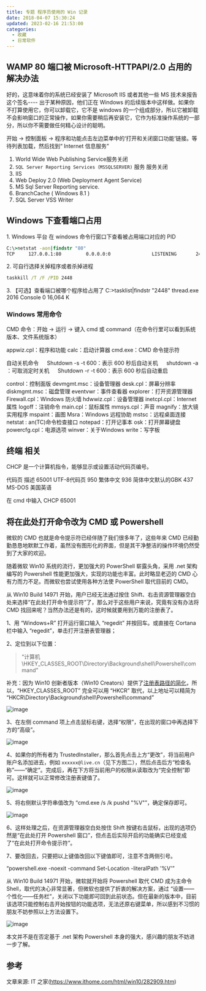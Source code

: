 ```yaml
---
title: 专题 程序员使用的 Win 记录
date: 2018-04-07 15:30:24
updated: 2023-02-16 21:53:00
categories:
  - 收藏
  - 日常软件
---
```


## WAMP 80 端口被 Microsoft-HTTPAPI/2.0 占用的解决办法

好的，这意味着你的系统已经安装了 Microsoft IIS 或者其他一些 MS 技术来报告这个签名---- 出于某种原因，他们正在 Windows 的后续版本中这样做。如果你不打算使用它，你可以卸载它，它不是 windows 的一个组成部分，所以它被卸载不会影响窗口的正常操作，如果你需要稍后再安装它，它作为标准操作系统的一部分，所以你不需要做任何精心设计的聪明。

开始 -> 控制面板 -> 程序和功能点击左边菜单中的‘打开和关闭窗口功能’链接。等待列表加载，然后找到“ Internet 信息服务”

1. World Wide Web Publishing Service服务关闭
2. `SQL Server Reporting Services（MSSQLSERVER)` 服务 服务关闭
3. IIS
4. Web Deploy 2.0 (Web Deployment Agent Service)
5. MS Sql Server Reporting service.
6. BranchCache ( Windows 8.1 )
7. SQL Server VSS Writer

## Windows 下查看端口占用

1\. Windows 平台
在 windows 命令行窗口下查看被占用端口对应的 PID

```bat
C:\>netstat -aon|findstr "80"
TCP     127.0.0.1:80         0.0.0.0:0               LISTENING       2448
```

2\. 可自行选择关掉程序或者杀掉进程

```bat
taskkill /T /F /PID 2448
```

3\. 【可选】查看端口被哪个程序给占用了
C:\>tasklist|findstr "2448"
thread.exe                    2016 Console                 0     16,064 K

### Windows 常用命令

CMD 命令：开始 -> 运行 -> 键入 cmd 或 command（在命令行里可以看到系统版本、文件系统版本）

appwiz.cpl：程序和功能
calc：启动计算器
cmd.exe：CMD 命令提示符

自动关机命令
　 Shutdown -s -t 600：表示 600 秒后自动关机
　 shutdown -a ：可取消定时关机
　 Shutdown -r -t 600：表示 600 秒后自动重启

control：控制面版
devmgmt.msc：设备管理器
desk.cpl：屏幕分辨率
diskmgmt.msc：磁盘管理
eventvwr：事件查看器
explorer：打开资源管理器
Firewall.cpl：Windows 防火墙
hdwwiz.cpl：设备管理器
inetcpl.cpl：Internet 属性
logoff：注销命令
main.cpl：鼠标属性
mmsys.cpl：声音
magnify：放大镜实用程序
mspaint：画图
Msra：Windows 远程协助
mstsc：远程桌面连接
netstat : an(TC)命令检查接口
notepad：打开记事本
osk：打开屏幕键盘
powercfg.cpl：电源选项
winver：关于Windows
write：写字板

## 终端 相关

CHCP 是一个计算机指令，能够显示或设置活动代码页编号。

代码页  描述
65001 UTF-8代码页
950 繁体中文
936 简体中文默认的GBK
437 MS-DOS 美国英语

在 cmd 中输入 CHCP 65001

## 将在此处打开命令改为 CMD 或 Powershell

微软的 CMD 也就是命令提示符已经伴随了我们很多年了，这些年来 CMD 已经勤勤恳恳地默默工作着，虽然没有图形化的界面，但是其干净整洁的操作环境仍然受到了大家的欢迎。

随着微软 Win10 系统的流行，更加强大的 PowerShell 崭露头角，采用 .net 架构编写的 Powershell 性能更加强大，实现的功能也丰富。此时略显老迈的 CMD 心有力而力不足。而微软也尝试使用各种方法使 PowerShell 取代目前的 CMD。

从 Win10 Build 14971 开始，用户已经无法通过按住 Shift、右击资源管理器空白处来选择“在此处打开命令提示符”了，那么对于这些用户来说，究竟有没有办法将 CMD 找回来呢？当然办法还是有的，这时候就要用到万能的注册表了。

1、用 “Windows+R” 打开运行窗口输入 “regedit” 并按回车。或直接在 Cortana 栏中输入 “regedit”，单击打开注册表管理器；

2、定位到以下位置：

> “计算机\HKEY_CLASSES_ROOT\Directory\Background\shell\Powershell\command”

补充：因为 Win10 创新者版本（Win10 Creators）提供了[注册表路径的简化](http://www.ithome.com/html/win10/272872.htm)，所以，“HKEY_CLASSES_ROOT” 完全可以用 “HKCR” 取代，以上地址可以精简为 “HKCR\Directory\Background\shell\Powershell\command”

![image](http://upload-images.jianshu.io/upload_images/1662509-00f6f15a622c0897.png?imageMogr2/auto-orient/strip%7CimageView2/2/w/1240 "Win10 小技巧：如何将在此处打开命令改为CMD或Powershell？")

3、在左侧 command 项上点击鼠标右键，选择“权限”，在出现的窗口中再选择下方的“高级”。

![image](http://upload-images.jianshu.io/upload_images/1662509-62970a651308d9fc.png?imageMogr2/auto-orient/strip%7CimageView2/2/w/1240 "Win10小技巧：如何将在此处打开命令改为 CMD 或 Powershell？")

4、如果你的所有者为 TrustedInstaller，那么首先点击上方“更改”，将当前用户账户名添加进去，例如 `xxxxxx@live.cn`（见下方图二），然后点击后方“检查名称”——“确定”。完成后，再在下方将当前用户的权限从读取改为“完全控制”即可。这样就可以正常修改注册表键值了。

![image](http://upload-images.jianshu.io/upload_images/1662509-30fe79515eb8281c.png?imageMogr2/auto-orient/strip%7CimageView2/2/w/1240 "Win10小技巧：如何将在此处打开命令改为 CMD 或 Powershell？")

5、将右侧默认字符串值改为 “cmd.exe /s /k pushd "%V"”，确定保存即可。

![image](http://upload-images.jianshu.io/upload_images/1662509-cbaf565e29939a65.png?imageMogr2/auto-orient/strip%7CimageView2/2/w/1240 "Win10小技巧：如何将在此处打开命令改为 CMD 或 Powershell？")

6、这样处理之后，在资源管理器空白处按住 Shift 按键右击鼠标，出现的选项仍然是“在此处打开 Powershell 窗口”，但点击后实际开启的功能确实已经变成了“在此处打开命令提示符”。

7、要改回去，只要把以上键值改回以下键值即可，注意不含两侧引号。

“powershell.exe -noexit -command Set-Location -literalPath '%V'”

从 Win10 Build 14971 开始，微软就开始将 Powershell 取代 CMD 成为主命令 Shell，取代的决心非常显著，但微软也提供了折衷的解决方案，通过 “设置——个性化——任务栏”，关闭以下功能即可回到此前状态。但在最新的版本中，目前该选项只能控制右击开始按钮的功能选项，无法还原右键菜单，所以感到不习惯的朋友不妨参照以上方法设置下。

![image](http://upload-images.jianshu.io/upload_images/1662509-e34c7a669740a461.png?imageMogr2/auto-orient/strip%7CimageView2/2/w/1240 "Win10小技巧：如何将在此处打开命令改为 CMD 或 Powershell？")

本文并不是在否定基于 .net 架构 Powershell 本身的强大，感兴趣的朋友不妨进一步了解。

## 参考

文章来源: IT 之家(<https://www.ithome.com/html/win10/282909.htm>)
